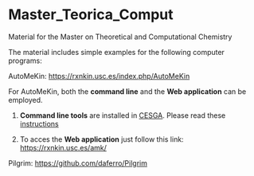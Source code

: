 # Master_Teorica_Comput
Material for the Master on Theoretical and Computational Chemistry

The material includes simple examples for the following computer programs: 

AutoMeKin: https://rxnkin.usc.es/index.php/AutoMeKin

For AutoMeKin, both the **command line** and the **Web application** can be employed.

1. **Command line tools** are installed in [CESGA](https://www.cesga.es/). Please read these [instructions](https://github.com/emartineznunez/MTC/raw/main/Access%20to%20the%20Galician%20Supercomputer%20Center.pdf) 

2. To acces the **Web application** just follow this link: https://rxnkin.usc.es/amk/

Pilgrim: https://github.com/daferro/Pilgrim
